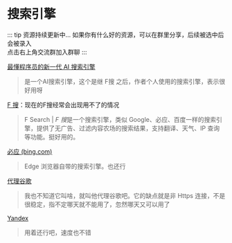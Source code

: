 # 搜索引擎

::: tip 资源持续更新中...
如果你有什么好的资源，可以在群里分享，后续被选中后会被录入 <br>
点击右上角交流群加入群聊
:::

[最懂程序员的新一代 AI 搜索引擎](https://devv.ai/zh)

> 是一个AI搜索引擎，这个是继 F搜 之后，作者个人使用的搜索引擎，表示很好用呀

[F 搜](https://fsoufsou.com/)：现在的F搜经常会出现用不了的情况

> F Search | *F 搜*是一个搜索引擎，类似 Google、必应、百度一样的搜索引擎，提供了无广告、过滤内容农场的搜索结果，支持翻译、天气、IP 查询等功能。挺好用的。

[必应 (bing.com)](https://cn.bing.com/)

> Edge 浏览器自带的搜索引擎。也还行

[代理谷歌](https://www.lmstfy.icu/Google/?q=55m+5bqm5LiA5LiL5L2g5bCx55+l6YGT)

> 我也不知道它叫啥，就叫他代理谷歌吧。它的缺点就是非 Https 连接，不是很稳定，指不定哪天就不能用了，忽然哪天又可以用了

[Yandex](https://yandex.eu/)

> 用着还行吧，速度也不错

